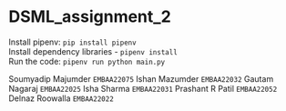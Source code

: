 # DSML_assignment_2

Install pipenv: `pip install pipenv` <br>
Install dependency libraries - `pipenv install` <br>
Run the code: `pipenv run python main.py`


Soumyadip	Majumder	`EMBAA22075`
Ishan	Mazumder	    `EMBAA22032`
Gautam 	Nagaraj	        `EMBAA22025`
Isha 	Sharma	        `EMBAA22031`
Prashant R	Patil	    `EMBAA22052`
Delnaz 	Roowalla	    `EMBAA22022`
